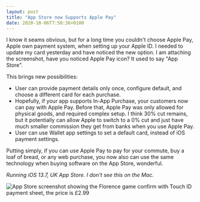 ```yaml
---
layout: post
title: "App Store now Supports Apple Pay"
date: 2020-10-06T7:50:36+0100
---
```


I know it seams obvious, but for a long time you couldn't choose Apple Pay, Apple own payment system, when setting up your Apple ID. I needed to update my card yesterday and have noticed the new option. I am attaching the screenshot, have you noticed Apple Pay icon? It used to say "App Store". 

This brings new possibilities:

- User can provide payment details only once, configure default, and choose a different card for each purchase.
- Hopefully, if your app supports In-App Purchase, your customers now can pay with Apple Pay. Before that, Apple Pay was only allowed for physical goods, and required complex setup. I think 30% cut remains, but it potentially can allow Apple to switch to a 0% cut and just have much smaller commission they get from banks when you use Apple Pay.
- User can use Wallet app settings to set a default card, instead of iOS payment settings.

Putting simply, if you can use Apple Pay to pay for your commute, buy a loaf of bread, or any web purchase, you now also can use the same technology when buying software on the App Store, wonderful. 

_Running iOS 13.7, UK App Store. I don't see this on the Mac._

![App Store screenshot showing the Florence game confirm with Touch ID payment sheet, the price is £2.99]({{site.url}}/images/florence-apple-pay.jpeg)
